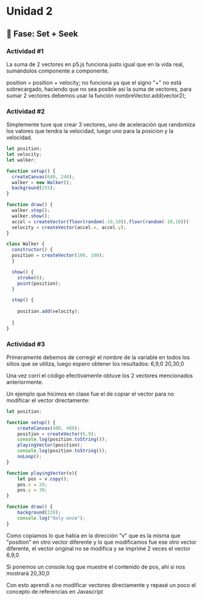 # Unidad 2

## 🔎 Fase: Set + Seek

### Actividad #1

La suma de 2 vectores en p5.js funciona justo igual que en la vida real, sumándolos componente a componente.

position = position + velocity; no funciona ya que el signo "+" no está sobrecargado, haciendo que no sea posible así la suma de vectores, para sumar 2 vectores debemos usar la función nombreVector.add(vector2);

### Actividad #2

Simplemente tuve que crear 3 vectores, uno de aceleración que randomiza los valores que tendra la velocidad, luego uno para la posicion y la velocidad. 

```js
let position;
let velocity;
let walker;

function setup() {
  createCanvas(640, 240);
  walker = new Walker();
  background(255);
}

function draw() {
  walker.step();
  walker.show();
  accel = createVector(floor(random(-10,10)),floor(random(-10,10)))
  velocity = createVector(accel.x, accel.y);
}

class Walker {
  constructor() {
  position = createVector(100, 100);
  }

  show() {
    stroke(0);
    point(position);
  }

  step() {
    
    position.add(velocity);
    
  }
}
```

### Actividad #3

Primeramente debemos de corregir el nombre de la variable en todos los sitios que se utiliza, luego espero obtener los resultados: 6,9,0 20,30,0

Una vez corrí el código efectivamente obtuve los 2 vectores mencionados anteriormente.

Un ejemplo que hicimos en clase fue el de copiar el vector para no modificar el vector directamente:

```js
let position;

function setup() {
    createCanvas(400, 400);
    position = createVector(6,9);
    console.log(position.toString());
    playingVector(position);
    console.log(position.toString());
    noLoop();
}

function playingVector(v){
    let pos = v.copy();
    pos.x = 20;
    pos.y = 30;
}

function draw() {
    background(220);
    console.log("Only once");
}
```
Como copiamos lo que habia en la dirección "v" que es la misma que "position" en otro vector diferente y lo que modificamos fue ese otro vector diferente, el vector original no se modifica y se imprime 2 veces el vector 6,9,0

Si ponemos un console.log que muestre el contenido de pos, ahí si nos mostrará 20,30,0

Con esto aprendí a no modificar vectores directamente y repasé un poco el concepto de referencias en Javascript
